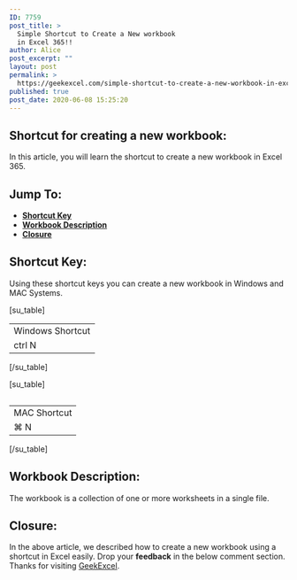 ```yaml
---
ID: 7759
post_title: >
  Simple Shortcut to Create a New workbook
  in Excel 365!!
author: Alice
post_excerpt: ""
layout: post
permalink: >
  https://geekexcel.com/simple-shortcut-to-create-a-new-workbook-in-excel-365/
published: true
post_date: 2020-06-08 15:25:20
---
```

<h2>Shortcut for creating a new workbook:</h2>
In this article, you will learn the shortcut to create a new workbook in Excel 365.
<h2>Jump To:</h2>
<ul>
 	<li><strong><a href="#1">Shortcut Key</a></strong></li>
 	<li><strong><a href="#2">Workbook Description</a></strong></li>
 	<li><strong><a href="#3">Closure</a></strong></li>
</ul>
<h2 id="1">Shortcut Key:</h2>
Using these shortcut keys you can create a new workbook in Windows and MAC Systems.

[su_table]
<table>
<tbody>
<tr>
<td>Windows Shortcut</td>
</tr>
<tr>
<td><span class="key-flex"><span class="win-key" style="width: 120px;"><span class="custom-span-key">ctrl</span></span> <span class="win-key"><span class="custom-span-key">N</span></span></span></td>
</tr>
</tbody>
</table>
[/su_table]

[su_table]
<table style="float: right;">
<tbody>
<tr>
<td>MAC Shortcut</td>
</tr>
<tr>
<td><span class="key-flex"><span class="mac-key"><span class="custom-span-key">⌘</span></span> <span class="mac-key"><span class="custom-span-key">N</span></span> </span></td>
</tr>
</tbody>
</table>
[/su_table]
<h2 id="2">Workbook Description:</h2>
The workbook is a collection of one or more worksheets in a single file.
<h2 id="3">Closure:</h2>
In the above article, we described how to create a new workbook using a shortcut in Excel easily. Drop your <strong>feedback</strong> in the below comment section. Thanks for visiting <a href="https://geekexcel.com/">GeekExcel</a>.